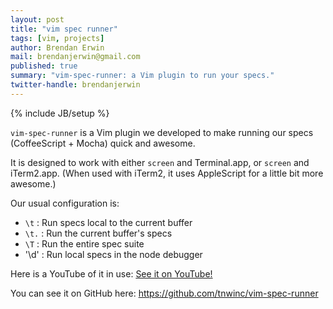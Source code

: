```yaml
---
layout: post
title: "vim spec runner"
tags: [vim, projects]
author: Brendan Erwin
mail: brendanjerwin@gmail.com
published: true
summary: "vim-spec-runner: a Vim plugin to run your specs."
twitter-handle: brendanjerwin
---
```

{% include JB/setup %}

`vim-spec-runner` is a Vim plugin we developed to make running our specs
(CoffeeScript + Mocha) quick and awesome.

It is designed to work with either `screen` and Terminal.app, or
`screen` and iTerm2.app. (When used with iTerm2, it uses AppleScript for
a little bit more awesome.)

Our usual configuration is:


  * `\t` : Run specs local to the current buffer
  * `\t.` : Run the current buffer's specs
  * `\T` : Run the entire spec suite
  * '\d' : Run local specs in the node debugger

Here is a YouTube of it in use: [See it on YouTube!](http://www.youtube.com/watch?v=ZOW4V4iRMJc)

You can see it on GitHub here: <https://github.com/tnwinc/vim-spec-runner>
